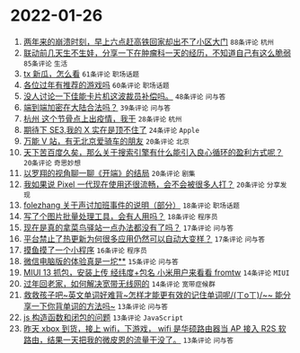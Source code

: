 # 2022-01-26

1. [两年来的崩溃时刻，早上六点赶高铁回家却出不了小区大门](https://www.v2ex.com/t/830701) `88条评论` `杭州`
1. [联动前几天生不生娃，分享一下在肿瘤科一天的经历，不知道自己有这么脆弱](https://www.v2ex.com/t/830642) `85条评论` `生活`
1. [tx 新瓜，怎么看](https://www.v2ex.com/t/830681) `61条评论` `职场话题`
1. [各位过年有推荐的游戏吗](https://www.v2ex.com/t/830638) `60条评论` `职场话题`
1. [没人讨论一下佳能卡片机这波裁员补偿吗。](https://www.v2ex.com/t/830626) `48条评论` `问与答`
1. [端到端加密在大陆合法吗？](https://www.v2ex.com/t/830661) `39条评论` `问与答`
1. [杭州 这个节骨点上出疫情，我干](https://www.v2ex.com/t/830662) `28条评论` `杭州`
1. [期待下 SE3,我的 X 实在是顶不住了](https://www.v2ex.com/t/830672) `24条评论` `Apple`
1. [万能 V 站，有无北京爱骑车的朋友](https://www.v2ex.com/t/830678) `20条评论` `北京`
1. [天下苦百度久矣，那么关于搜索引擎有什么能引入良心循环的盈利方式呢？](https://www.v2ex.com/t/830667) `20条评论` `奇思妙想`
1. [以罗翔的视角聊一聊《开端》的结局](https://www.v2ex.com/t/830650) `20条评论` `剧集`
1. [我如果说 Pixel 一代现在使用还很流畅，会不会被很多人打？](https://www.v2ex.com/t/830637) `20条评论` `分享发现`
1. [folezhang 关于声讨加班事件的说明（部分）](https://www.v2ex.com/t/830717) `18条评论` `职场话题`
1. [写了个图片批量处理工具，会有人用吗？](https://www.v2ex.com/t/830649) `18条评论` `程序员`
1. [现在是真的拿菜鸟驿站一点办法都没有了吗？](https://www.v2ex.com/t/830693) `17条评论` `问与答`
1. [平台禁止了热更新为何很多应用仍然可以自动大变样？](https://www.v2ex.com/t/830619) `17条评论` `问与答`
1. [摸鱼摸了一个小程序](https://www.v2ex.com/t/830653) `16条评论` `程序员`
1. [微信电脑版的体验真是一坨**](https://www.v2ex.com/t/830635) `15条评论` `问与答`
1. [MIUI 13 抓包，安装上传 经纬度+包名 小米用户来看看 fromtw](https://www.v2ex.com/t/830712) `14条评论` `MIUI`
1. [过年回老家，如何解决宽带无线网的](https://www.v2ex.com/t/830628) `14条评论` `宽带症候群`
1. [救救孩子吧~英文单词好难背~怎样才能更有效的记住单词呢/(ㄒoㄒ)/~~ 能分享一下你背单词的方法吗~](https://www.v2ex.com/t/830713) `13条评论` `问与答`
1. [js 构造函数和闭包的问题](https://www.v2ex.com/t/830694) `13条评论` `JavaScript`
1. [昨天 xbox 到货，接上 wifi，下游戏， wifi 是华硕路由器当 AP 接入 R2S 软路由，结果一天把我的微皮恩的流量干没了。](https://www.v2ex.com/t/830668) `13条评论` `问与答`

